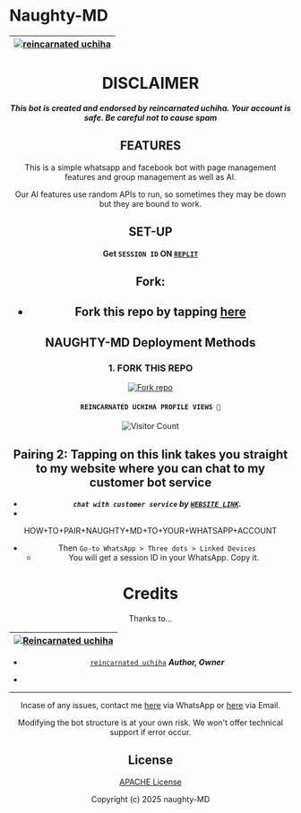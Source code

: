 # Naughty-MD

<div align="center">

| [![reincarnated  uchiha](https://github.com/saddemon1185.png?lenght=40width=40)](https://github.com/saddemon1185)|
|----|


# DISCLAIMER

***This bot is  created and endorsed by reincarnated uchiha. Your account is safe. Be careful not to cause spam***

## FEATURES
This is a simple whatsapp and facebook bot with page management features and group management as well as AI.

Our AI features use random APIs to run, so sometimes they may be down but they are bound to work.

## SET-UP

 **Get `SESSION ID` ON [`REPLIT`](https://replit.com/@saddemon1185/uchiha-md-pair)** 

## Fork:

<h2 align="center">   

- Fork this repo by tapping  [here](https://github.com/saddemon1185/naughty-md/fork)

 ## NAUGHTY-MD Deployment Methods

### 1. FORK THIS REPO

<a href='https://github.com/saddemon1185/naughty-md/fork' target="_blank"><img alt='Fork repo' src='https://img.shields.io/badge/Fork This Repo-black?style=for-the-badge&logo=git&logoColor=white'/></a>



#### ```REINCARNATED UCHIHA PROFILE VIEWS 🧚```
![Visitor Count](https://profile-counter.glitch.me/saddemon1185/count.svg)


## Pairing 2: Tapping on this link takes you straight to my website where you can chat to my customer bot service


- ***`chat with customer service` by  [`WEBSITE LINK`](https://reincarnated-uchiha.odoo.com/).***
- 
HOW+TO+PAIR+NAUGHTY+MD+TO+YOUR+WHATSAPP+ACCOUNT

- Then `Go-to WhatsApp > Three dots > Linked Devices`
   - You will get a session ID in your WhatsApp. Copy it.

# Credits

Thanks to...

<div align="center">

| [![Reincarnated uchiha](https://github.com/saddemon1185.png?lenght=50width=50)](https://github.com/saddemon1185)|
|----|
* [`reincarnated uchiha`](https://github.com/saddemon1185) ***Author, Owner***


* 

---

Incase of any issues, contact me  [here](https://wa.me/+254757959246) via WhatsApp or [here](naghtykingdelouis@gmail.com) via Email.

Modifying the bot structure is at your own risk. We won't offer technical support if error occur.


## License

[APACHE License](https://github.com/saddemon1185/naughty-md-GPT-AI/blob/main/LICENSE)

Copyright (c) 2025 naughty-MD

